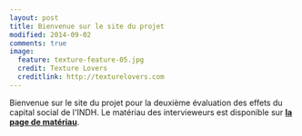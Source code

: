 ```yaml
---
layout: post
title: Bienvenue sur le site du projet
modified: 2014-09-02
comments: true
image:
  feature: texture-feature-05.jpg
  credit: Texture Lovers
  creditlink: http://texturelovers.com
---
```



Bienvenue sur le site du projet pour la deuxième évaluation des effets du capital social de l'INDH.
Le matériau des intervieweurs est disponible sur [**la page de matériau**](/ondh/materiau).
